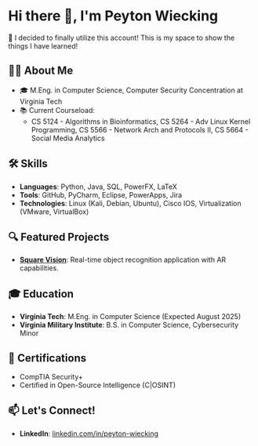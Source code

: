 # Hi there 👋, I'm Peyton Wiecking
🌟 I decided to finally utilize this account! This is my space to show the things I have learned!

## 👨‍💻 About Me
- 🎓 M.Eng. in Computer Science, Computer Security Concentration at Virginia Tech
- 📚 Current Courseload:
    - CS 5124 - Algorithms in Bioinformatics, CS 5264 - Adv Linux Kernel Programming, CS 5566 - Network Arch and Protocols II, CS 5664 - Social Media Analytics

## 🛠️ Skills
- **Languages**: Python, Java, SQL, PowerFX, LaTeX
- **Tools**: GitHub, PyCharm, Eclipse, PowerApps, Jira
- **Technologies**: Linux (Kali, Debian, Ubuntu), Cisco IOS, Virtualization (VMware, VirtualBox)

## 🔍 Featured Projects
- [**Square Vision**](https://github.com/wieckingcp23/Team1): Real-time object recognition application with AR capabilities.

## 🎓 Education
- **Virginia Tech**: M.Eng. in Computer Science (Expected August 2025)
- **Virginia Military Institute**: B.S. in Computer Science, Cybersecurity Minor

## 📜 Certifications
- CompTIA Security+
- Certified in Open-Source Intelligence (C|OSINT)

## 📫 Let's Connect!
- **LinkedIn**: [linkedin.com/in/peyton-wiecking](https://linkedin.com/in/peyton-wiecking)
